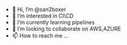 - 👋 Hi, I’m @san2boxer
- 👀 I’m interested in CI\CD
- 🌱 I’m currently learning pipelines
- 💞️ I’m looking to collaborate on AWS,AZURE
- 📫 How to reach me ...

<!---
san2boxer/san2boxer is a ✨ special ✨ repository because its `README.md` (this file) appears on your GitHub profile.
You can click the Preview link to take a look at your changes.
--->
